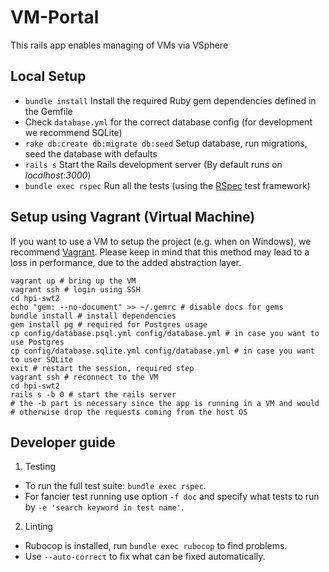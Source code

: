 # VM-Portal

This rails app enables managing of VMs via VSphere

## Local Setup

* `bundle install` Install the required Ruby gem dependencies defined in the Gemfile
* Check `database.yml` for the correct database config (for development we recommend SQLite) 
* `rake db:create db:migrate db:seed` Setup database, run migrations, seed the database with defaults
* `rails s` Start the Rails development server (By default runs on _localhost:3000_)
* `bundle exec rspec` Run all the tests (using the [RSpec](http://rspec.info/) test framework)

## Setup using Vagrant (Virtual Machine)

If you want to use a VM to setup the project (e.g. when on Windows), we recommend [Vagrant](https://www.vagrantup.com/).
Please keep in mind that this method may lead to a loss in performance, due to the added abstraction layer.

```
vagrant up # bring up the VM
vagrant ssh # login using SSH
cd hpi-swt2
echo "gem: --no-document" >> ~/.gemrc # disable docs for gems
bundle install # install dependencies
gem install pg # required for Postgres usage
cp config/database.psql.yml config/database.yml # in case you want to use Postgres
cp config/database.sqlite.yml config/database.yml # in case you want to user SQLite
exit # restart the session, required step
vagrant ssh # reconnect to the VM
cd hpi-swt2
rails s -b 0 # start the rails server
# the -b part is necessary since the app is running in a VM and would
# otherwise drop the requests coming from the host OS
```

## Developer guide
1. Testing  
* To run the full test suite: `bundle exec rspec`.
* For fancier test running use option `-f doc` and specify
 what tests to run by `-e 'search keyword in test name'`.
2. Linting  
* Rubocop is installed, run `bundle exec rubocop` to find problems.
* Use `--auto-correct` to fix what can be fixed automatically.
